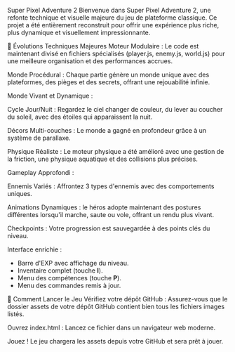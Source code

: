 Super Pixel Adventure 2
Bienvenue dans Super Pixel Adventure 2, une refonte technique et visuelle majeure du jeu de plateforme classique. Ce projet a été entièrement reconstruit pour offrir une expérience plus riche, plus dynamique et visuellement impressionnante.

🌟 Évolutions Techniques Majeures
Moteur Modulaire : Le code est maintenant divisé en fichiers spécialisés (player.js, enemy.js, world.js) pour une meilleure organisation et des performances accrues.

Monde Procédural : Chaque partie génère un monde unique avec des plateformes, des pièges et des secrets, offrant une rejouabilité infinie.

Monde Vivant et Dynamique :

Cycle Jour/Nuit : Regardez le ciel changer de couleur, du lever au coucher du soleil, avec des étoiles qui apparaissent la nuit.

Décors Multi-couches : Le monde a gagné en profondeur grâce à un système de parallaxe.

Physique Réaliste : Le moteur physique a été amélioré avec une gestion de la friction, une physique aquatique et des collisions plus précises.

Gameplay Approfondi :

Ennemis Variés : Affrontez 3 types d'ennemis avec des comportements uniques.

Animations Dynamiques : le héros adopte maintenant des postures
différentes lorsqu'il marche, saute ou vole, offrant un rendu plus vivant.

Checkpoints : Votre progression est sauvegardée à des points clés du niveau.

Interface enrichie :
- Barre d'EXP avec affichage du niveau.
- Inventaire complet (touche **I**).
- Menu des compétences (touche **P**).
- Menu des commandes remis à jour.

🚀 Comment Lancer le Jeu
Vérifiez votre dépôt GitHub : Assurez-vous que le dossier assets de votre dépôt GitHub contient bien tous les fichiers images listés.

Ouvrez index.html : Lancez ce fichier dans un navigateur web moderne.

Jouez ! Le jeu chargera les assets depuis votre GitHub et sera prêt à jouer.
